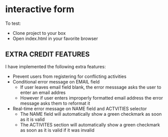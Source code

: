 # interactive form

To test:

- Clone project to your box
- Open index.html in your favorite browser


## EXTRA CREDIT FEATURES
I have implemented the following extra features:

- Prevent users from registering for conflicting activities
- Conditional error message on EMAIL field
    - If user leaves email field blank, the error messsage asks the user to enter an email addres
    - However if user enters improperly formatted email address the error message asks them to reformat it
- Real-time error message on NAME field and ACTVITIES selector
    - The NAME field will automatically show a green checkmark as soon as it is valid
    - The ACTIVITES section will automatically show a green checkmark as soon as it is valid if it was invalid


